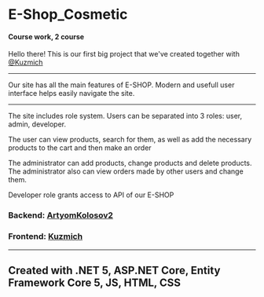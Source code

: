 # E-Shop_Cosmetic
#### Course work, 2 course

Hello there!
This is our first big project that we've created together with [@Kuzmich](https://github.com/kuzmiich)
***
Our site has all the main features of E-SHOP.
Modern and usefull user interface helps easily navigate the site.
***
The site includes role system.
Users can be separated into 3 roles: user, admin, developer.

The user can view products, search for them, as well as add the necessary products to the cart and then make an order

The administrator can add products, change products and delete products. The administrator also can view orders made by other users and change them.

Developer role grants access to API of our E-SHOP

### Backend: [ArtyomKolosov2](https://github.com/ArtyomKolosov2)
### Frontend: [Kuzmich](https://github.com/kuzmiich)
***
## Created with .NET 5, ASP.NET Core, Entity Framework Core 5, JS, HTML, CSS
